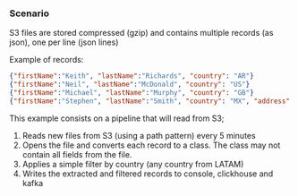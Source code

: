 ### Scenario
S3 files are stored compressed (gzip) and contains multiple records (as json), one per line (json lines)

Example of records:
```json lines
{"firstName":"Keith", "lastName":"Richards", "country": "AR"}
{"firstName":"Neil", "lastName":"McDonald", "country": "US"}
{"firstName":"Michael", "lastName":"Murphy", "country": "GB"}
{"firstName":"Stephen", "lastName":"Smith", "country": "MX", "address": "1/2 Example Street. State. Country. AB10CD"}
```

This example consists on a pipeline that will read from S3;
1. Reads new files from S3 (using a path pattern) every 5 minutes
2. Opens the file and converts each record to a class. The class may not contain all fields from the file.  
3. Applies a simple filter by country (any country from LATAM)
5. Writes the extracted and filtered records to console, clickhouse and kafka